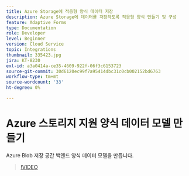```yaml
---
title: Azure Storage에 적응형 양식 데이터 저장
description: Azure Storage에 데이터를 저장하도록 적응형 양식 만들기 및 구성
feature: Adaptive Forms
type: Documentation
role: Developer
level: Beginner
version: Cloud Service
topic: Integrations
thumbnail: 335423.jpg
jira: KT-8230
exl-id: a3a0414a-ce35-4609-922f-06f3c6153723
source-git-commit: 30d6120ec99f7a95414dbc31c0cb002152bd6763
workflow-type: tm+mt
source-wordcount: '33'
ht-degree: 0%

---
```


# Azure 스토리지 지원 양식 데이터 모델 만들기

Azure Blob 저장 공간 백엔드 양식 데이터 모델을 만듭니다.

>[!VIDEO](https://video.tv.adobe.com/v/335423?quality=12&learn=on)
